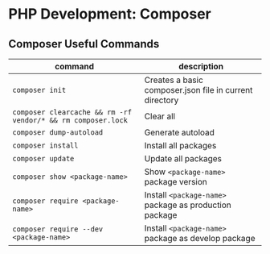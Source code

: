 # PHP Development: Composer

## Composer Useful Commands

| command                                                      | description                                              |
|--------------------------------------------------------------|----------------------------------------------------------|
| `composer init`                                              | Creates a basic composer.json file in current directory  |
| `composer clearcache && rm -rf vendor/* && rm composer.lock` | Clear all                                                |
| `composer dump-autoload`                                     | Generate autoload                                        |
| `composer install`                                           | Install all packages                                     |
| `composer update`                                            | Update all packages                                      |
| `composer show <package-name>`                               | Show `<package-name>` package version                    |
| `composer require <package-name>`                            | Install `<package-name>` package as production package   |
| `composer require --dev <package-name>`                      | Install `<package-name>` package as develop package      |
